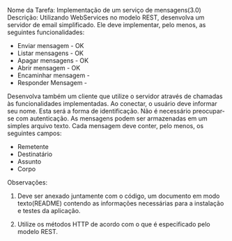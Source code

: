 Nome da Tarefa:
Implementação de um serviço de mensagens(3.0)
Descrição:
Utilizando WebServices no modelo REST, desenvolva um servidor de email simplificado. Ele deve implementar, pelo menos, as seguintes funcionalidades:

- Enviar mensagem - OK
- Listar mensagens - OK
- Apagar mensagens - OK
- Abrir mensagem - OK
- Encaminhar mensagem - 
- Responder Mensagem -

Desenvolva também um cliente que utilize o servidor através de chamadas às funcionalidades implementadas. Ao conectar, o usuário deve informar seu nome. Esta será a forma de identificação. Não é necessário preocupar-se com autenticação. As mensagens podem ser armazenadas em um simples arquivo texto. Cada mensagem deve conter, pelo menos, os seguintes campos:
- Remetente
- Destinatário
- Assunto
- Corpo

Observações:

1. Deve ser anexado juntamente com o código, um documento em modo texto(README) contendo as informações necessárias para a instalação e testes da aplicação.

2. Utilize os métodos HTTP de acordo com o que é especificado pelo modelo REST.